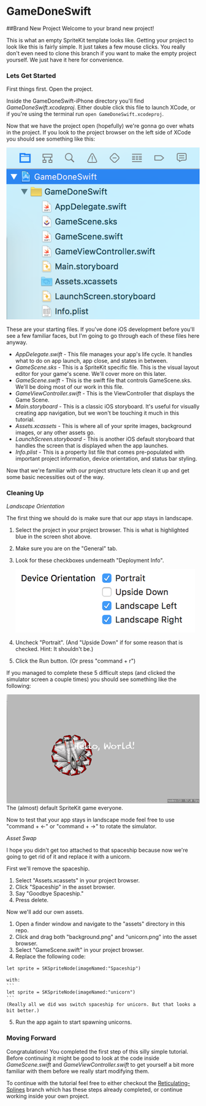 # GameDoneSwift
##Brand New Project
Welcome to your brand new project! 

This is what an empty SpriteKit template looks like. Getting your project to look like this is fairly simple. 
It just takes a few mouse clicks. You really don't even need to clone this branch if you want to make the 
empty project yourself. We just have it here for convenience.

### Lets Get Started

First things first. Open the project.

Inside the GameDoneSwift-iPhone directory you'll find *GameDoneSwift.xcodeproj*. Either double click this file
to launch XCode, or if you're using the terminal run `open GameDoneSwift.xcodeproj`.

Now that we have the project open (hopefully) we're gonna go over whats in the project. If you look to the project 
browser on the left side of XCode you should see something like this:

![starting_files](https://raw.githubusercontent.com/IBM-MIL/GameDoneSwift/Brand-New-Project/img/starting_files.png)

These are your starting files. If you've done iOS development before you'll see a few familiar faces, but I'm 
going to go through each of these files here anyway.

- *AppDelegate.swift* - This file manages your app's life cycle. It handles what to do on app launch, app close, and 
states in between.
- *GameScene.sks* - This is a SpriteKit specific file. This is the visual layout editor for your game's scene. 
We'll cover more on this later.
- *GameScene.swift* - This is the swift file that controls GameScene.sks. We'll be doing most of our work in this 
file.
- *GameViewController.swift* - This is the ViewController that displays the Game Scene.
- *Main.storyboard* - This is a classic iOS storyboard. It's useful for visually creating app navigation, but we 
won't be touching it much in this tutorial.
- *Assets.xcassets* - This is where all of your sprite images, background images, or any other assets go.
- *LaunchScreen.storyboard* - This is another iOS default storyboard that handles the screen that is displayed when
the app launches.
- *Info.plist* - This is a property list file that comes pre-populated with important project information, device
orientation, and status bar styling.

Now that we're familiar with our project structure lets clean it up and get some basic necessities out of the way.

### Cleaning Up

*Landscape Orientation*

The first thing we should do is make sure that our app stays in landscape.
1. Select the project in your project browser. This is what is highlighted blue in the screen shot above.
2. Make sure you are on the "General" tab.
3. Look for these checkboxes underneath "Deployment Info".

    ![device_orientation](https://raw.githubusercontent.com/IBM-MIL/GameDoneSwift/Brand-New-Project/img/device_orientation.png)

4. Uncheck "Portrait". (And "Upside Down" if for some reason that is checked. Hint: It shouldn't be.)
5. Click the Run button. (Or press "command + r")

If you managed to complete these 5 difficult steps (and clicked the simulator screen a couple times) you should see 
something like the following:

![hello_world](https://raw.githubusercontent.com/IBM-MIL/GameDoneSwift/Brand-New-Project/img/hello_world.png)
The (almost) default SpriteKit game everyone.

Now to test that your app stays in landscape mode feel free to use "command + <-" or "command + ->" to rotate the 
simulator. 

*Asset Swap*

I hope you didn't get too attached to that spaceship because now we're going to get rid of it and replace it with
a unicorn.

First we'll remove the spaceship.
1. Select "Assets.xcassets" in your project browser.
2. Click "Spaceship" in the asset browser.
3. Say "Goodbye Spaceship."
4. Press delete.

Now we'll add our own assets. 
1. Open a finder window and navigate to the "assets" directory in this repo.
2. Click and drag both "background.png" and "unicorn.png" into the asset browser.
3. Select "GameScene.swift" in your project browser.
4. Replace the following code:
```
let sprite = SKSpriteNode(imageNamed:"Spaceship")
```
    with:
    ```
    let sprite = SKSpriteNode(imageNamed:"unicorn")
    ```
    (Really all we did was switch spaceship for unicorn. But that looks a bit better.)
5. Run the app again to start spawning unicorns.

### Moving Forward

Congratulations! You completed the first step of this silly simple tutorial. Before continuing it might be good to 
look at the code inside *GameScene.swift* and *GameViewController.swift* to get yourself a bit more familiar with them 
before we really start modifying them.

To continue with the tutorial feel free to either checkout the [Reticulating-Splines](https://github.com/IBM-MIL/GameDoneSwift/tree/Reticulating-Splines) 
branch which has these steps already completed, or continue working inside your own project.



